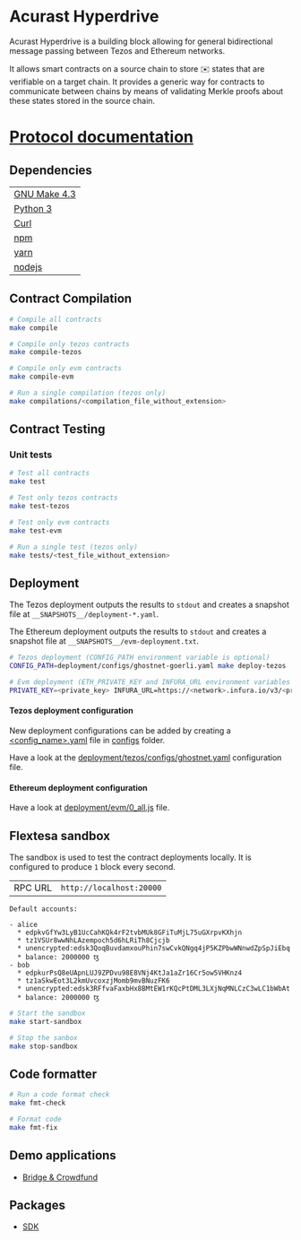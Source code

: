# Acurast Hyperdrive

Acurast Hyperdrive is a building block allowing for general bidirectional message passing between Tezos and Ethereum networks.

It allows smart contracts on a source chain to store ✉️ states that are verifiable on a target chain. It provides a generic way for contracts to communicate between chains by means of validating Merkle proofs about these states stored in the source chain.

# [Protocol documentation](https://acurast.github.io/acurast-hyperdrive)

## Dependencies

|                                                   |
| ------------------------------------------------- |
| [GNU Make 4.3](https://www.gnu.org/software/make) |
| [Python 3](https://www.python.org)                |
| [Curl](https://curl.se)                           |
| [npm](https://github.com/npm/cli)                 |
| [yarn](https://yarnpkg.com/)                      |
| [nodejs](https://nodejs.org/en)                   |

## Contract Compilation

```sh
# Compile all contracts
make compile

# Compile only tezos contracts
make compile-tezos

# Compile only evm contracts
make compile-evm

# Run a single compilation (tezos only)
make compilations/<compilation_file_without_extension>
```

## Contract Testing

### Unit tests

```sh
# Test all contracts
make test

# Test only tezos contracts
make test-tezos

# Test only evm contracts
make test-evm

# Run a single test (tezos only)
make tests/<test_file_without_extension>
```

## Deployment

The Tezos deployment outputs the results to `stdout` and creates a snapshot file at `__SNAPSHOTS__/deployment-*.yaml`.

The Ethereum deployment outputs the results to `stdout` and creates a snapshot file at `__SNAPSHOTS__/evm-deployment.txt`.

```sh
# Tezos deployment (CONFIG_PATH environment variable is optional)
CONFIG_PATH=deployment/configs/ghostnet-goerli.yaml make deploy-tezos

# Evm deployment (ETH_PRIVATE_KEY and INFURA_URL environment variables are not optional)
PRIVATE_KEY=<private_key> INFURA_URL=https://<network>.infura.io/v3/<project_api_key> make deploy-evm
```

#### Tezos deployment configuration

New deployment configurations can be added by creating a [<config_name>.yaml](https://yaml.org/spec/1.2.2) file in [configs](./deployment/tezos/configs) folder.

Have a look at the [deployment/tezos/configs/ghostnet.yaml](./deployment/configs/ghostnet.yaml) configuration file.

#### Ethereum deployment configuration

Have a look at [deployment/evm/0_all.js](./deployment/evm/0_all.js) file.

## Flextesa sandbox

The sandbox is used to test the contract deployments locally. It is configured to produce `1` block every second.

|         |                          |
| ------- | ------------------------ |
| RPC URL | `http://localhost:20000` |

`Default accounts:`

```
- alice
  * edpkvGfYw3LyB1UcCahKQk4rF2tvbMUk8GFiTuMjL75uGXrpvKXhjn
  * tz1VSUr8wwNhLAzempoch5d6hLRiTh8Cjcjb
  * unencrypted:edsk3QoqBuvdamxouPhin7swCvkQNgq4jP5KZPbwWNnwdZpSpJiEbq
  * balance: 2000000 ꜩ
- bob
  * edpkurPsQ8eUApnLUJ9ZPDvu98E8VNj4KtJa1aZr16Cr5ow5VHKnz4
  * tz1aSkwEot3L2kmUvcoxzjMomb9mvBNuzFK6
  * unencrypted:edsk3RFfvaFaxbHx8BMtEW1rKQcPtDML3LXjNqMNLCzC3wLC1bWbAt
  * balance: 2000000 ꜩ
```

```sh
# Start the sandbox
make start-sandbox

# Stop the sanbox
make stop-sandbox
```

## Code formatter

```sh
# Run a code format check
make fmt-check

# Format code
make fmt-fix
```

## Demo applications

- [Bridge & Crowdfund](./apps/playground)

## Packages

- [SDK](./packages/ibcf-sdk)

